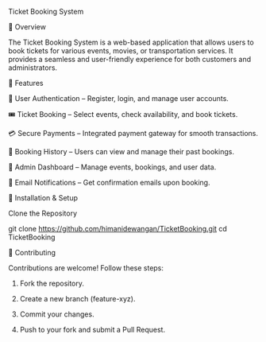 Ticket Booking System

📌 Overview

The Ticket Booking System is a web-based application that allows users to book tickets for various events, movies, or transportation services. It provides a seamless and user-friendly experience for both customers and administrators.

🚀 Features

📝 User Authentication – Register, login, and manage user accounts.

🎟️ Ticket Booking – Select events, check availability, and book tickets.

💳 Secure Payments – Integrated payment gateway for smooth transactions.

📅 Booking History – Users can view and manage their past bookings.

🔧 Admin Dashboard – Manage events, bookings, and user data.

📧 Email Notifications – Get confirmation emails upon booking.

🎯 Installation & Setup

Clone the Repository

 git clone https://github.com/himanidewangan/TicketBooking.git
 cd TicketBooking

 🤝 Contributing

Contributions are welcome! Follow these steps:

1. Fork the repository.

2. Create a new branch (feature-xyz).

3. Commit your changes.

4. Push to your fork and submit a Pull Request.

